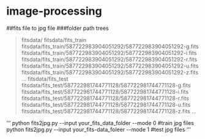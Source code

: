 # image-processing

##fits file to jpg file
###folder path trees
> fitsdata/
> fitsdata/fits_train
> fitsdata/fits_train/587722983904051292/587722983904051292-g.fits
> fitsdata/fits_train/587722983904051292/587722983904051292-i.fits
> fitsdata/fits_train/587722983904051292/587722983904051292-r.fits
> fitsdata/fits_train/587722983904051292/587722983904051292-u.fits
> fitsdata/fits_train/587722983904051292/587722983904051292-z.fits
> ...
> fitsdata/fits_test
> fitsdata/fits_test/587722981744771128/587722981744771128-g.fits
> fitsdata/fits_test/587722981744771128/587722981744771128-i.fits
> fitsdata/fits_test/587722981744771128/587722981744771128-r.fits
> fitsdata/fits_test/587722981744771128/587722981744771128-u.fits
> fitsdata/fits_test/587722981744771128/587722981744771128-z.fits
> ...

’‘’
python fits2jpg.py --input your_fits_data_folder --mode 0   #train jpg files
python fits2jpg.py --input your_fits-data_foleer --mode 1   #test jpg files
‘’‘
